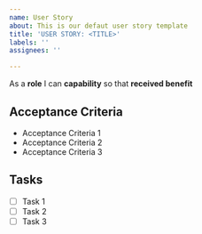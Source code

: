 ```yaml
---
name: User Story
about: This is our defaut user story template
title: 'USER STORY: <TITLE>'
labels: ''
assignees: ''

---
```


As a **role** I can **capability** so that **received benefit**

## Acceptance Criteria ##

* Acceptance Criteria 1
* Acceptance Criteria 2
* Acceptance Criteria 3

## Tasks ##

- [ ] Task 1
- [ ] Task 2
- [ ] Task 3
